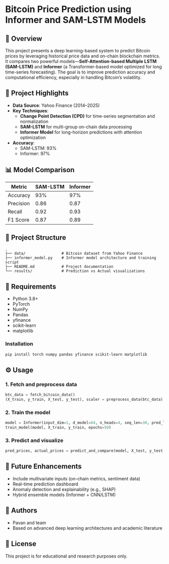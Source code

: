 
# Bitcoin Price Prediction using Informer and SAM-LSTM Models

## 📌 Overview

This project presents a deep learning-based system to predict Bitcoin prices by leveraging historical price data and on-chain blockchain metrics. It compares two powerful models—**Self-Attention-based Multiple LSTM (SAM-LSTM)** and **Informer** (a Transformer-based model optimized for long time-series forecasting). The goal is to improve prediction accuracy and computational efficiency, especially in handling Bitcoin’s volatility.

## 🚀 Project Highlights

- **Data Source**: Yahoo Finance (2014–2025)
- **Key Techniques**:
  - **Change Point Detection (CPD)** for time-series segmentation and normalization
  - **SAM-LSTM** for multi-group on-chain data processing
  - **Informer Model** for long-horizon predictions with attention optimization
- **Accuracy**:
  - SAM-LSTM: 93%
  - Informer: 97%

## 📊 Model Comparison

| Metric      | SAM-LSTM | Informer |
|-------------|----------|----------|
| Accuracy    | 93%      | 97%      |
| Precision   | 0.86     | 0.87     |
| Recall      | 0.92     | 0.93     |
| F1 Score    | 0.87     | 0.89     |

## 📂 Project Structure

```
.
├── data/                # Bitcoin dataset from Yahoo Finance
├── informer_model.py    # Informer model architecture and training script
├── README.md            # Project documentation
└── results/             # Prediction vs Actual visualizations
```

## 🔧 Requirements

- Python 3.8+
- PyTorch
- NumPy
- Pandas
- yfinance
- scikit-learn
- matplotlib

### Installation

```bash
pip install torch numpy pandas yfinance scikit-learn matplotlib
```

## ⚙️ Usage

### 1. Fetch and preprocess data
```python
btc_data = fetch_bitcoin_data()
(X_train, y_train, X_test, y_test), scaler = preprocess_data(btc_data)
```

### 2. Train the model
```python
model = Informer(input_dim=1, d_model=64, n_heads=4, seq_len=30, pred_len=1)
train_model(model, X_train, y_train, epochs=50)
```

### 3. Predict and visualize
```python
pred_prices, actual_prices = predict_and_compare(model, X_test, y_test, scaler, btc_data)
```

## 🔮 Future Enhancements

- Include multivariate inputs (on-chain metrics, sentiment data)
- Real-time prediction dashboard
- Anomaly detection and explainability (e.g., SHAP)
- Hybrid ensemble models (Informer + CNN/LSTM)

## 🧠 Authors

- Pavan and team
- Based on advanced deep learning architectures and academic literature

## 📄 License

This project is for educational and research purposes only.
